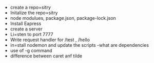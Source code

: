  - create a repo=sitry
 - Initalize the repo=sitry
 - node modulues, package.json, package-lock.json
 - Install Eapress
 - create a server
 - Li=sten to port 7777
 - Write  request handler for /test , /hello
 - in=stall nodemon and update the scripts
 -what are dependencies
 - use of -g command
 - difference between caret anf tilde